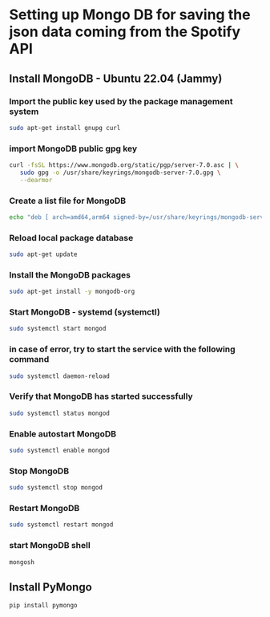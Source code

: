 # Setting up Mongo DB for saving the json data coming from the Spotify API
## Install MongoDB - Ubuntu 22.04 (Jammy)
### Import the public key used by the package management system
```bash
sudo apt-get install gnupg curl
```
### import MongoDB public gpg key
```bash
curl -fsSL https://www.mongodb.org/static/pgp/server-7.0.asc | \
   sudo gpg -o /usr/share/keyrings/mongodb-server-7.0.gpg \
   --dearmor
```
### Create a list file for MongoDB
```bash
echo "deb [ arch=amd64,arm64 signed-by=/usr/share/keyrings/mongodb-server-7.0.gpg ] https://repo.mongodb.org/apt/ubuntu jammy/mongodb-org/7.0 multiverse" | sudo tee /etc/apt/sources.list.d/mongodb-org-7.0.list
```
### Reload local package database
```bash
sudo apt-get update
```
### Install the MongoDB packages
```bash
sudo apt-get install -y mongodb-org
```
### Start MongoDB - systemd (systemctl)
```bash
sudo systemctl start mongod
```
### in case of error, try to start the service with the following command
```bash
sudo systemctl daemon-reload
```
### Verify that MongoDB has started successfully
```bash
sudo systemctl status mongod
```
### Enable autostart MongoDB
```bash
sudo systemctl enable mongod
```
### Stop MongoDB
```bash
sudo systemctl stop mongod
```
### Restart MongoDB
```bash
sudo systemctl restart mongod
```
### start MongoDB shell
```bash
mongosh
```


## Install PyMongo
```bash
pip install pymongo
```

